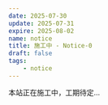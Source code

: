 ```yaml
---
date: 2025-07-30
update: 2025-07-31
expire: 2025-08-02
name: notice
title: 施工中 - Notice-0
draft: false
tags:
    - notice
---
```


本站正在施工中，工期待定...
